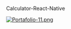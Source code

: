 Calculator-React-Native

[![Portafolio-11.png](https://i.postimg.cc/YSMKqmFy/Portafolio-11.png)](https://postimg.cc/dhHS5348)
